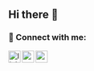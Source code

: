 ## Hi there 👋

<!--
**iboerkan/iboerkan** is a ✨ _special_ ✨ repository because its `README.md` (this file) appears on your GitHub profile.

Here are some ideas to get you started:

-🚀 Full Stack Developer !
-🔭 I’m currently working on and special application.
- 👯 I’m looking to collaborate with other developer 👩‍💻
-->
### 📩 Connect with me:

[<img align="left" alt="linkedin | LinkedIn" width="24px" src="https://raw.githubusercontent.com/peterthehan/peterthehan/master/assets/linkedin.svg" />][linkedin]
[<img align="left" height="24" width="24" src="https://cdn.jsdelivr.net/npm/simple-icons@v4/icons/instagram.svg" />][instagram]
[<img align="left" height="24" width="24" src="https://cdn.jsdelivr.net/npm/simple-icons@v4/icons/gmail.svg" />][gmail]


<br />


[instagram]: https://www.instagram.com/erkannibrahim
[linkedin]: https://www.linkedin.com/in/ibrahim-e-231746145/
[gmail]: mailto:ibrahimerkan043@gmail.com
<br />
